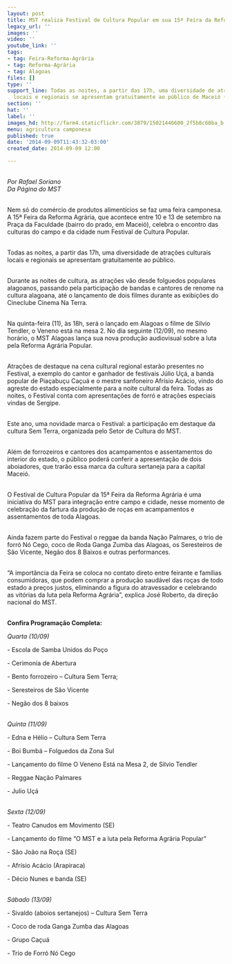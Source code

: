 ```yaml
---
layout: post
title: MST realiza Festival de Cultura Popular em sua 15ª Feira da Reforma Agrária
legacy_url: ''
images: ''
video: ''
youtube_link: ''
tags:
- tag: Feira-Reforma-Agrária
- tag: Reforma-Agrária
- tag: Alagoas
files: []
type: ''
support_line: Todas as noites, a partir das 17h, uma diversidade de atrações culturais
  locais e regionais se apresentam gratuitamente ao público de Maceió (AL).
section: ''
hat: ''
label: ''
images_hd: http://farm4.staticflickr.com/3879/15021446600_2f5b8c68ba_b.jpg
menu: agricultura camponesa
published: true
date: '2014-09-09T11:43:32-03:00'
created_date: 2014-09-09 12:00

---
```

<p><em><img alt="" src="http://farm4.staticflickr.com/3879/15021446600_2f5b8c68ba_b.jpg" /><br />
<br />
Por Rafael Soriano<br />
Da P&aacute;gina do MST</em></p>

<p><br />
Nem s&oacute; do com&eacute;rcio de produtos aliment&iacute;cios se faz uma feira camponesa. A 15&ordf; Feira da Reforma Agr&aacute;ria, que acontece entre 10 e 13 de setembro na Pra&ccedil;a da Faculdade (bairro do prado, em Macei&oacute;), celebra o encontro das culturas do campo e da cidade num Festival de Cultura Popular.&nbsp;</p>

<p><br />
Todas as noites, a partir das 17h, uma diversidade de atra&ccedil;&otilde;es culturais locais e regionais se apresentam gratuitamente ao p&uacute;blico.</p>

<p><br />
Durante as noites de cultura, as atra&ccedil;&otilde;es v&atilde;o desde folguedos populares alagoanos, passando pela participa&ccedil;&atilde;o de bandas e cantores de renome na cultura alagoana, at&eacute; o lan&ccedil;amento de dois filmes durante as exibi&ccedil;&otilde;es do Cineclube Cinema Na Terra.&nbsp;</p>

<p><br />
Na quinta-feira (11), &agrave;s 18h, ser&aacute; o lan&ccedil;ado em Alagoas o filme de Silvio Tendler, o Veneno est&aacute; na mesa 2. No dia seguinte (12/09), no mesmo hor&aacute;rio, o MST Alagoas lan&ccedil;a sua nova produ&ccedil;&atilde;o audiovisual sobre a luta pela Reforma Agr&aacute;ria Popular.</p>

<p><br />
Atra&ccedil;&otilde;es de destaque na cena cultural regional estar&atilde;o presentes no Festival, a exemplo do cantor e ganhador de festivais J&uacute;lio U&ccedil;&aacute;, a banda popular de Pia&ccedil;abu&ccedil;u Ca&ccedil;u&aacute; e o mestre sanfoneiro Afr&iacute;sio Ac&aacute;cio, vindo do agreste do estado especialmente para a noite cultural da feira. Todas as noites, o Festival conta com apresenta&ccedil;&otilde;es de forr&oacute; e atra&ccedil;&otilde;es especiais vindas de Sergipe.</p>

<p><br />
Este ano, uma novidade marca o Festival: a participa&ccedil;&atilde;o em destaque da cultura Sem Terra, organizada pelo Setor de Cultura do MST.&nbsp;</p>

<p><br />
Al&eacute;m de forrozeiros e cantores dos acampamentos e assentamentos do interior do estado, o p&uacute;blico poder&aacute; conferir a apresenta&ccedil;&atilde;o de dois aboiadores, que trar&atilde;o essa marca da cultura sertaneja para a capital Macei&oacute;.</p>

<p><br />
O Festival de Cultura Popular da 15&ordf; Feira da Reforma Agr&aacute;ria &eacute; uma iniciativa do MST para integra&ccedil;&atilde;o entre campo e cidade, nesse momento de celebra&ccedil;&atilde;o da fartura da produ&ccedil;&atilde;o de ro&ccedil;as em acampamentos e assentamentos de toda Alagoas.&nbsp;</p>

<p><br />
Ainda fazem parte do Festival o reggae da banda Na&ccedil;&atilde;o Palmares, o trio de forr&oacute; N&oacute; Cego, coco de Roda Ganga Zumba das Alagoas, os Seresteiros de S&atilde;o Vicente, Neg&atilde;o dos 8 Baixos e outras performances.</p>

<p><br />
&ldquo;A import&acirc;ncia da Feira se coloca no contato direto entre feirante e fam&iacute;lias consumidoras, que podem comprar a produ&ccedil;&atilde;o saud&aacute;vel das ro&ccedil;as de todo estado a pre&ccedil;os justos, eliminando a figura do atravessador e celebrando as vit&oacute;rias da luta pela Reforma Agr&aacute;ria&rdquo;, explica Jos&eacute; Roberto, da dire&ccedil;&atilde;o nacional do MST.</p>

<p><br />
<strong>Confira Programa&ccedil;&atilde;o Completa:</strong></p>

<p><em>Quarta (10/09)</em></p>

<p>- Escola de Samba Unidos do Po&ccedil;o</p>

<p>- Cerimonia de Abertura</p>

<p>- Bento forrozeiro &ndash; Cultura Sem Terra;</p>

<p>- Seresteiros de S&atilde;o Vicente</p>

<p>- Neg&atilde;o dos 8 baixos&nbsp;</p>

<p><br />
<em>Quinta (11/09)</em></p>

<p>- Edna e H&eacute;lio &ndash; Cultura Sem Terra</p>

<p>- Boi Bumb&aacute; &ndash; Folguedos da Zona Sul</p>

<p>- Lan&ccedil;amento do filme O Veneno Est&aacute; na Mesa 2, de Silvio Tendler</p>

<p>- Reggae Na&ccedil;&atilde;o Palmares</p>

<p>- Julio U&ccedil;&aacute;</p>

<p><br />
<em>Sexta (12/09)</em></p>

<p>- Teatro Canudos em Movimento (SE)</p>

<p>- Lan&ccedil;amento do filme &ldquo;O MST e a luta pela Reforma Agr&aacute;ria Popular&rdquo;</p>

<p>- S&atilde;o Jo&atilde;o na Ro&ccedil;a (SE)</p>

<p>- Afr&iacute;sio Ac&aacute;cio (Arapiraca)</p>

<p>- D&eacute;cio Nunes e banda (SE)</p>

<p><br />
<em>S&aacute;bado (13/09)</em></p>

<p>- Sivaldo (aboios sertanejos) &ndash; Cultura Sem Terra</p>

<p>- Coco de roda Ganga Zumba das Alagoas</p>

<p>- Grupo Ca&ccedil;u&aacute;</p>

<p>- Trio de Forr&oacute; N&oacute; Cego</p>
